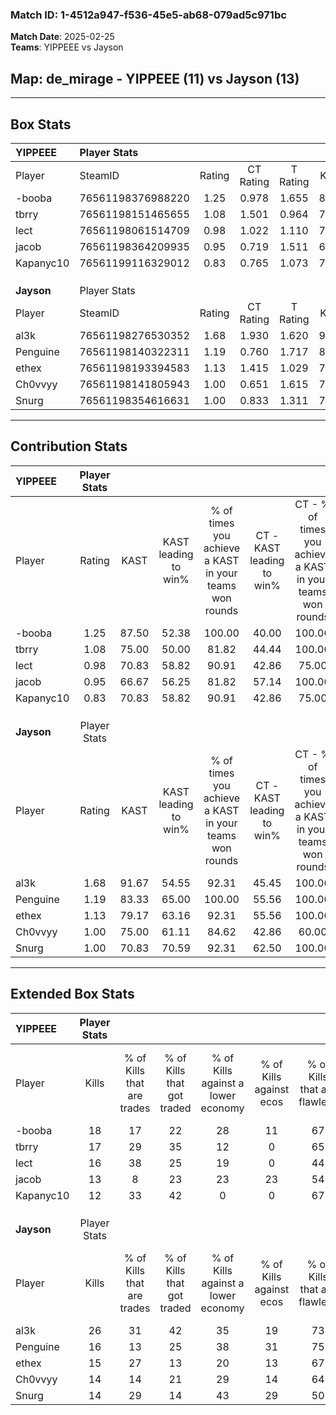 ### Match ID: 1-4512a947-f536-45e5-ab68-079ad5c971bc  
**Match Date**: 2025-02-25  
**Teams**: YIPPEEE vs Jayson  

## **Map**: de_mirage - YIPPEEE (11) vs Jayson (13)  
---  

## Box Stats  

| **YIPPEEE** | Player Stats      |        |           |          |       |       |       |         |        |      |     |
| :- | :- | :-: | :-: | :-: | :-: | :-: | :-: | :-: | :-: | :-: | :-: |
| Player      | SteamID           | Rating | CT Rating | T Rating | KAST  |  ADR  | Kills | Assists | Deaths | K/D  | HS% |
| -booba      | 76561198376988220 |  1.25  |   0.978   |  1.655   | 87.50 | 76.3  |  18   |    3    |   16   | 1.13 | 38  |
| tbrry       | 76561198151465655 |  1.08  |   1.501   |  0.964   | 75.00 | 72.1  |  17   |    6    |   18   | 0.94 | 64  |
| lect        | 76561198061514709 |  0.98  |   1.022   |  1.110   | 70.83 | 66.5  |  16   |    2    |   18   | 0.89 | 43  |
| jacob       | 76561198364209935 |  0.95  |   0.719   |  1.511   | 66.67 | 78.0  |  13   |    3    |   15   | 0.87 | 46  |
| Kapanyc10   | 76561199116329012 |  0.83  |   0.765   |  1.073   | 70.83 | 69.0  |  12   |    5    |   19   | 0.63 | 58  |
|             |                   |        |           |          |       |       |       |         |        |      |     |
|             |                   |        |           |          |       |       |       |         |        |      |     |
|             |                   |        |           |          |       |       |       |         |        |      |     |
| **Jayson**  | Player Stats      |        |           |          |       |       |       |         |        |      |     |
| Player      | SteamID           | Rating | CT Rating | T Rating | KAST  |  ADR  | Kills | Assists | Deaths | K/D  | HS% |
| al3k        | 76561198276530352 |  1.68  |   1.930   |  1.620   | 91.67 | 118.0 |  26   |    8    |   18   | 1.44 | 38  |
| Penguine    | 76561198140322311 |  1.19  |   0.760   |  1.717   | 83.33 | 77.7  |  16   |    7    |   15   | 1.07 | 68  |
| ethex       | 76561198193394583 |  1.13  |   1.415   |  1.029   | 79.17 | 70.3  |  15   |    4    |   13   | 1.15 | 66  |
| Ch0vvyy     | 76561198141805943 |  1.00  |   0.651   |  1.615   | 75.00 | 60.3  |  14   |    6    |   15   | 0.93 | 71  |
| Snurg       | 76561198354616631 |  1.00  |   0.833   |  1.311   | 70.83 | 72.1  |  14   |   10    |   16   | 0.88 | 64  |
---  

## Contribution Stats  

| **YIPPEEE** | Player Stats |       |                      |                                                        |                           |                                                             |                          |                                                            |
| :- | :-: | :-: | :-: | :-: | :-: | :-: | :-: | :-: |
| Player      |    Rating    | KAST  | KAST leading to win% | % of times you achieve a KAST in your teams won rounds | CT - KAST leading to win% | CT - % of times you achieve a KAST in your teams won rounds | T - KAST leading to win% | T - % of times you achieve a KAST in your teams won rounds |
| -booba      |     1.25     | 87.50 |        52.38         |                         100.00                         |           40.00           |                           100.00                            |          63.64           |                           100.00                           |
| tbrry       |     1.08     | 75.00 |        50.00         |                         81.82                          |           44.44           |                           100.00                            |          55.56           |                           71.43                            |
| lect        |     0.98     | 70.83 |        58.82         |                         90.91                          |           42.86           |                            75.00                            |          70.00           |                           100.00                           |
| jacob       |     0.95     | 66.67 |        56.25         |                         81.82                          |           57.14           |                           100.00                            |          55.56           |                           71.43                            |
| Kapanyc10   |     0.83     | 70.83 |        58.82         |                         90.91                          |           42.86           |                            75.00                            |          70.00           |                           100.00                           |
|             |              |       |                      |                                                        |                           |                                                             |                          |                                                            |
|             |              |       |                      |                                                        |                           |                                                             |                          |                                                            |
|             |              |       |                      |                                                        |                           |                                                             |                          |                                                            |
| **Jayson**  | Player Stats |       |                      |                                                        |                           |                                                             |                          |                                                            |
| Player      |    Rating    | KAST  | KAST leading to win% | % of times you achieve a KAST in your teams won rounds | CT - KAST leading to win% | CT - % of times you achieve a KAST in your teams won rounds | T - KAST leading to win% | T - % of times you achieve a KAST in your teams won rounds |
| al3k        |     1.68     | 91.67 |        54.55         |                         92.31                          |           45.45           |                           100.00                            |          63.64           |                           87.50                            |
| Penguine    |     1.19     | 83.33 |        65.00         |                         100.00                         |           55.56           |                           100.00                            |          72.73           |                           100.00                           |
| ethex       |     1.13     | 79.17 |        63.16         |                         92.31                          |           55.56           |                           100.00                            |          70.00           |                           87.50                            |
| Ch0vvyy     |     1.00     | 75.00 |        61.11         |                         84.62                          |           42.86           |                            60.00                            |          72.73           |                           100.00                           |
| Snurg       |     1.00     | 70.83 |        70.59         |                         92.31                          |           62.50           |                           100.00                            |          77.78           |                           87.50                            |
---  

## Extended Box Stats  

| **YIPPEEE** | Player Stats |                            |                            |                                    |                         |                              |                                 |        |                             |                                     |                          |                               |                            |
| :- | :-: | :-: | :-: | :-: | :-: | :-: | :-: | :-: | :-: | :-: | :-: | :-: | :-: |
| Player      |    Kills     | % of Kills that are trades | % of Kills that got traded | % of Kills against a lower economy | % of Kills against ecos | % of Kills that are flawless | % of Kills that are close duels | Deaths | % of Deaths that get traded | % of Deaths against a lower economy | % of Deaths against ecos | % of Deaths that are flawless | % of Deaths that are close |
| -booba      |      18      |             17             |             22             |                 28                 |           11            |              67              |                6                |   16   |             19              |                  6                  |            0             |              81               |             0              |
| tbrry       |      17      |             29             |             35             |                 12                 |            0            |              65              |                6                |   18   |             39              |                  6                  |            0             |              67               |             6              |
| lect        |      16      |             38             |             25             |                 19                 |            0            |              44              |               13                |   18   |             22              |                 17                  |            0             |              61               |             6              |
| jacob       |      13      |             8              |             23             |                 23                 |           23            |              54              |                0                |   15   |             27              |                 13                  |            0             |              60               |             0              |
| Kapanyc10   |      12      |             33             |             42             |                 0                  |            0            |              67              |                8                |   19   |             21              |                 11                  |            0             |              68               |             11             |
|             |              |                            |                            |                                    |                         |                              |                                 |        |                             |                                     |                          |                               |                            |
|             |              |                            |                            |                                    |                         |                              |                                 |        |                             |                                     |                          |                               |                            |
|             |              |                            |                            |                                    |                         |                              |                                 |        |                             |                                     |                          |                               |                            |
| **Jayson**  | Player Stats |                            |                            |                                    |                         |                              |                                 |        |                             |                                     |                          |                               |                            |
| Player      |    Kills     | % of Kills that are trades | % of Kills that got traded | % of Kills against a lower economy | % of Kills against ecos | % of Kills that are flawless | % of Kills that are close duels | Deaths | % of Deaths that get traded | % of Deaths against a lower economy | % of Deaths against ecos | % of Deaths that are flawless | % of Deaths that are close |
| al3k        |      26      |             31             |             42             |                 35                 |           19            |              73              |                4                |   18   |             28              |                 28                  |            17            |              61               |             11             |
| Penguine    |      16      |             13             |             25             |                 38                 |           31            |              75              |                6                |   15   |             13              |                  7                  |            7             |              53               |             7              |
| ethex       |      15      |             27             |             13             |                 20                 |           13            |              67              |                7                |   13   |             31              |                  0                  |            0             |              69               |             0              |
| Ch0vvyy     |      14      |             14             |             21             |                 29                 |           14            |              64              |                7                |   15   |             47              |                 13                  |            7             |              67               |             7              |
| Snurg       |      14      |             29             |             14             |                 43                 |           29            |              50              |                0                |   16   |             25              |                 13                  |            6             |              56               |             6              |
